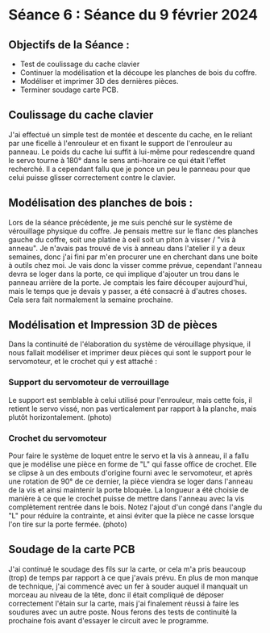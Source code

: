 # Séance 6 : Séance du 9 février 2024

## Objectifs de la Séance :
- Test de coulissage du cache clavier
- Continuer la modélisation et la découpe les planches de bois du coffre.
- Modéliser et imprimer 3D des dernières pièces.
- Terminer soudage carte PCB.

## Coulissage du cache clavier
J'ai effectué un simple test de montée et descente du cache, en le reliant par une ficelle à l'enrouleur et en fixant le support de l'enrouleur au panneau. Le poids du cache lui suffit à lui-même pour redescendre quand le servo tourne à 180° dans le sens anti-horaire ce qui était l'effet recherché. Il a cependant fallu que je ponce un peu le panneau pour que celui puisse glisser correctement contre le clavier.

## Modélisation des planches de bois  :
Lors de la séance précédente, je me suis penché sur le système de vérouillage physique du coffre. Je pensais mettre sur le flanc des planches gauche du coffre, soit une platine à oeil soit un piton à visser / "vis à anneau".
Je n'avais pas trouvé de vis à anneau dans l'atelier il y a deux semaines, donc j'ai fini par m'en procurer une en cherchant dans une boite à outils chez moi. Je vais donc la visser comme prévue, cependant l'anneau devra se loger dans la porte, ce qui implique d'ajouter un trou dans le panneau arrière de la porte.
Je comptais les faire découper aujourd'hui, mais le temps que je devais y passer, a été consacré à d'autres choses. Cela sera fait normalement la semaine prochaine.

## Modélisation et Impression 3D de pièces
Dans la continuité de l'élaboration du système de vérouillage physique, il nous fallait modéliser et imprimer deux pièces qui sont le support pour le servomoteur, et le crochet qui y est attaché :
### Support du servomoteur de verrouillage
Le support est semblable à celui utilisé pour l'enrouleur, mais cette fois, il retient le servo vissé, non pas verticalement par rapport à la planche, mais plutôt horizontalement. (photo)
### Crochet du servomoteur
Pour faire le système de loquet entre le servo et la vis à anneau, il a fallu que je modélise une pièce en forme de "L" qui fasse office de crochet. Elle se clipse à un des embouts d'origine fourni avec le servomoteur, et après une rotation de 90° de ce dernier, la pièce viendra se loger dans l'anneau de la vis et ainsi maintenir la porte bloquée. La longueur a été choisie de manière à ce que le crochet puisse de mettre dans l'anneau avec la vis complètement rentrée dans le bois. Notez l'ajout d'un congé dans l'angle du "L" pour réduire la contrainte, et ainsi éviter que la pièce ne casse lorsque l'on tire sur la porte fermée. (photo)

## Soudage de la carte PCB
J'ai continué le soudage des fils sur la carte, or cela m'a pris beaucoup (trop) de temps par rapport à ce que j'avais prévu. En plus de mon manque de technique, j'ai commencé avec un fer à souder auquel il manquait un morceau au niveau de la tête, donc il était compliqué de déposer correctement l'étain sur la carte, mais j'ai finalement réussi à faire les soudures avec un autre poste. Nous ferons des tests de continuité la prochaine fois avant d'essayer le circuit avec le programme.
